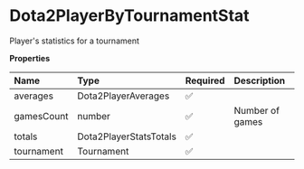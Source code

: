 # Dota2PlayerByTournamentStat

Player's statistics for a tournament

**Properties**

| Name       | Type                   | Required | Description     |
| :--------- | :--------------------- | :------- | :-------------- |
| averages   | Dota2PlayerAverages    | ✅       |                 |
| gamesCount | number                 | ✅       | Number of games |
| totals     | Dota2PlayerStatsTotals | ✅       |                 |
| tournament | Tournament             | ✅       |                 |

<!-- This file was generated by liblab | https://liblab.com/ -->
